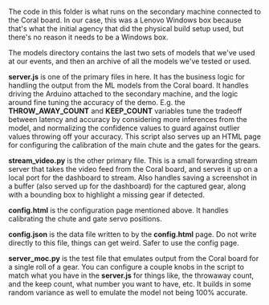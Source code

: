 The code in this folder is what runs on the secondary machine connected to the Coral board. In our case, this was a Lenovo Windows box because that's what the initial agency that did the physical build setup used, but there's no reason it needs to be a Windows box.

The models directory contains the last two sets of models that we've used at our events, and then an archive of all the models we've tested or used.

**server.js** is one of the primary files in here. It has the business logic for handling the output from the ML models from the Coral board. It handles driving the Arduino attached to the secondary machine, and the logic around fine tuning the accuracy of the demo. E.g. the **THROW_AWAY_COUNT** and **KEEP_COUNT** variables tune the tradeoff between latency and accuracy by considering more inferences from the model, and normalizing the confidence values to guard against outlier values throwing off your accuracy. This script also serves up an HTML page for configuring the calibration of the main chute and the gates for the gears.

**stream_video.py** is the other primary file. This is a small forwarding stream server that takes the video feed from the Coral board, and serves it up on a local port for the dashboard to stream. Also handles saving a screenshot in a buffer (also served up for the dashboard) for the captured gear, along with a bounding box to highlight a missing gear if detected.

**config.html** is the configuration page mentioned above. It handles calibrating the chute and gate servo positions.

**config.json** is the data file written to by the **config.html** page. Do not write directly to this file, things can get weird. Safer to use the config page.

**server_moc.py** is the test file that emulates output from the Coral board for a single roll of a gear. You can configure a couple knobs in the script to match what you have in the **server.js** for things like, the throwaway count, and the keep count, what number you want to have, etc. It builds in some random variance as well to emulate the model not being 100% accurate.